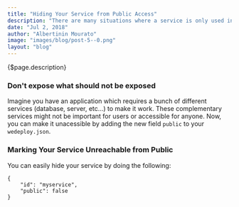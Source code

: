 ```yaml
---
title: "Hiding Your Service from Public Access"
description: "There are many situations where a service is only used inside a project. In these cases, you may not want these services to be accessible from guests. Now you can hide any service you want by adding a new field to your wedeploy.json"
date: "Jul 2, 2018"
author: "Albertinin Mourato"
image: "images/blog/post-5--0.png"
layout: "blog"
---
```


<article>

{$page.description}

### Don't expose what should not be exposed

Imagine you have an application which requires a bunch of different services (database, server, etc...) to make it work. These complementary services might not be important for users or accessible for anyone. Now, you can make it unacessible by adding the new field `public` to your `wedeploy.json`.

### Marking Your Service Unreachable from Public

You can easily hide your service by doing the following:

```application/json
{
    "id": "myservice",
    "public": false
}
```

</article>